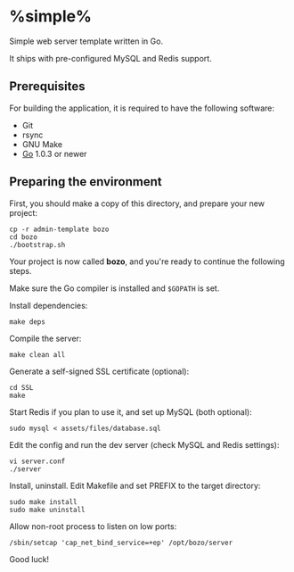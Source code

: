 # %simple%

Simple web server template written in Go.

It ships with pre-configured MySQL and Redis support.

## Prerequisites

For building the application, it is required to have the following software:

- Git
- rsync
- GNU Make
- [Go](http://golang.org) 1.0.3 or newer

## Preparing the environment

First, you should make a copy of this directory, and prepare your new
project:

	cp -r admin-template bozo
	cd bozo
	./bootstrap.sh

Your project is now called **bozo**, and you're ready to continue the
following steps.

Make sure the Go compiler is installed and ``$GOPATH`` is set.

Install dependencies:

	make deps

Compile the server:

	make clean all

Generate a self-signed SSL certificate (optional):

	cd SSL
	make

Start Redis if you plan to use it, and set up MySQL (both optional):

	sudo mysql < assets/files/database.sql

Edit the config and run the dev server (check MySQL and Redis settings):

	vi server.conf
	./server

Install, uninstall. Edit Makefile and set PREFIX to the target directory:

	sudo make install
	sudo make uninstall

Allow non-root process to listen on low ports:

	/sbin/setcap 'cap_net_bind_service=+ep' /opt/bozo/server

Good luck!
